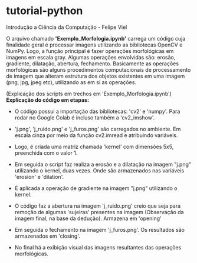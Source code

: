 # tutorial-python
Introdução a Ciência da Computação - Felipe Viel

O arquivo chamado **'Exemplo_Morfologia.ipynb'** carrega um código cuja finalidade geral é processar imagens utilizando as bibliotecas OpenCV e NumPy. Logo, a função principal é fazer operações morfológicas em imagens em escala gray. Algumas operações envolvidas são: erosão, gradiente, dilatação, abertura, fechamento. Basicamente as operações morfológicas são alguns procedimentos computacionais de processamento de imagem que alteram estrutura dos objetos existentes em uma imagem (png, jpg, jpeg etc), utilizando as em si as operações.

(Explicação dos scripts em trechos em 'Exemplo_Morfologia.ipynb')
**Explicação do código em etapas:**
- O código possui a importação das bibliotecas: 'cv2' e 'numpy'. Para rodar no Google Colab é incluso também a 'cv2_imshow'.

- 'j.png', 'j_ruido.png' e 'j_furos.png' são carregados no ambiente. Em escala cinza por meio da função cv2.imread e atribuindo variáveis.

- Logo, é criada uma matriz chamada 'kernel' com dimensões 5x5, preenchida com o valor 1.

- Em seguida o script faz realiza a erosão e a dilatação na imagem "j.png" utilizando o kernel, duas vezes. Onde são armazenados nas variáveis 'erosion' e 'dilation'.

- É aplicada a operação de gradiente na imagem "j.png" utilizando o kernel.

- O código faz a abertura na imagem 'j_ruido.png' creio que seja para remoção de algumas 'sujeiras' presentes na imagem (Observação da imagem final, na base da dedução). Armazena em 'opening'

- Em seguida o fechamento na imagem 'j_furos.png'. Os resultados são armazenados em 'closing'.

- No final há a exibição visual das imagens resultantes das operações morfológicas.
